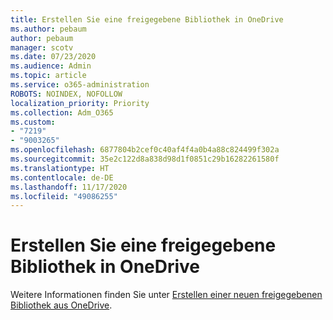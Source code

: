 ```yaml
---
title: Erstellen Sie eine freigegebene Bibliothek in OneDrive
ms.author: pebaum
author: pebaum
manager: scotv
ms.date: 07/23/2020
ms.audience: Admin
ms.topic: article
ms.service: o365-administration
ROBOTS: NOINDEX, NOFOLLOW
localization_priority: Priority
ms.collection: Adm_O365
ms.custom:
- "7219"
- "9003265"
ms.openlocfilehash: 6877804b2cef0c40af4f4a0b4a88c824499f302a
ms.sourcegitcommit: 35e2c122d8a838d98d1f0851c29b16282261580f
ms.translationtype: HT
ms.contentlocale: de-DE
ms.lasthandoff: 11/17/2020
ms.locfileid: "49086255"
---
```

# <a name="create-a-shared-library-in-onedrive"></a>Erstellen Sie eine freigegebene Bibliothek in OneDrive

Weitere Informationen finden Sie unter [Erstellen einer neuen freigegebenen Bibliothek aus OneDrive](https://support.microsoft.com/office/create-a-new-shared-library-from-onedrive-for-work-or-school-345c8599-05d8-4bf8-9355-2b5cfabe04d0?ui=en-US&rs=en-US&ad=US).
